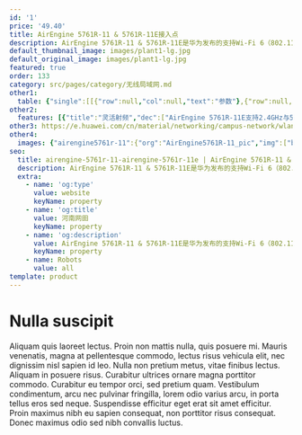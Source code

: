 ```yaml
---
id: '1'
price: '49.40'
title: AirEngine 5761R-11 & 5761R-11E接入点
description: AirEngine 5761R-11 & 5761R-11E是华为发布的支持Wi-Fi 6（802.11ax）标准的Wi-Fi 6室外AP。AirEngine 5761R-11 支持2.4GHz（2x2）+5GHz（2x2）双频同时提供业务，整机速率可达1.775Gbps，AirEngine 5761R-11E支持2.4GHz（2x2）+5GHz（2x2）或5GHz（2x2）+5GHz（2x2）双频同时提供业务，整机速率可达2.4Gbps。具有卓越的室外覆盖性能及超强的IP68防水防尘和防雷电能力。适用于高密场馆、广场、步行街、游乐场等覆盖场景。
default_thumbnail_image: images/plant1-lg.jpg
default_original_image: images/plant1-lg.jpg
featured: true
order: 133
category: src/pages/category/无线局域网.md
other1: 
  table: {"single":[[{"row":null,"col":null,"text":"参数"},{"row":null,"col":null,"text":"AirEngine 5761R-11 & 5761R-11E接入点"}],[{"row":null,"col":null,"text":"尺寸（宽×深×高）"},{"row":null,"col":null,"text":"200 x 200 x 70 mm"}],[{"row":null,"col":null,"text":"电源输入"},{"row":null,"col":null,"text":"PoE供电：满足802.3at/af以太网供电标准\n说明：802.3af时，AP有限制，详见《规格查询工具》网站"}],[{"row":null,"col":null,"text":"最大功耗"},{"row":null,"col":null,"text":"AirEngine 5761R-11: 17.7W\nAirEngine 5761R-11E: 19.6W"}],[{"row":null,"col":null,"text":"最大用户数"},{"row":null,"col":null,"text":"≤1024\n说明：使用环境不同实际用户数存在差异"}],[{"row":null,"col":null,"text":"工作温度"},{"row":null,"col":null,"text":" -40℃～+65℃"}],[{"row":null,"col":null,"text":"天线类型"},{"row":null,"col":null,"text":"AirEngine 5761R-11：内置智能天线\nAirEngine 5761R-11E：外置天线"}],[{"row":null,"col":null,"text":"MIMO:空间流"},{"row":null,"col":null,"text":"AirEngine 5761R-11：2.4GHz: 2×2:2, 5GHz: 2×2:2\nAirEngine 5761R-11E：2.4GHz: 2×2:2, 5GHz: 2×2:2 或 5GHz: 2×2:2, 5GHz: 2×2:2"}],[{"row":null,"col":null,"text":"无线协议"},{"row":null,"col":null,"text":"802.11a/b/g/n/ac/ac wave2/ax"}],[{"row":null,"col":null,"text":"最高速率"},{"row":null,"col":null,"text":"AirEngine 5761R-11：1.775Gbps\nAirEngine 5761R-11E：2.4Gbps"}]]}
other2:
  features: [{"title":"灵活射频","dec":["AirEngine 5761R-11E支持2.4GHz与5GHz射频的灵活切换，可实现2.4GHz和5GHz双频工作，或者双5GHz模式工作"]},{"title":"光、电混合上行","dec":["具备光口/电口混合上行（1GE电口+1GE光口）能力，灵活适应室外各种部署场景"]},{"title":"工业级设计","dec":["5KA天馈防雷，以太网接口6KA/6KV增强防雷设计，IP68防水防尘等级，-40℃～+65℃宽温工作，满足工业级使用要求"]}]
other3: https://e.huawei.com/cn/material/networking/campus-network/wlan/32bdd755cc0d4339bb3ecf0c9fba2e7b
other4:
  images: {"airengine5761r-11":{"org":"AirEngine5761R-11_pic","img":["bottom.png","front.png","front_left.png","front_right.png","rear.png","rear_top.png","top.png"]}}
seo:
  title: airengine-5761r-11-airengine-5761r-11e | AirEngine 5761R-11 & 5761R-11E接入点 | AirEngine 5700R 系列 | 室外接入点 | 无线局域网 | 企业网络
  description: AirEngine 5761R-11 & 5761R-11E是华为发布的支持Wi-Fi 6（802.11ax）标准的Wi-Fi 6室外AP。AirEngine 5761R-11 支持2.4GHz（2x2）+5GHz（2x2）双频同时提供业务，整机速率可达1.775Gbps，AirEngine 5761R-11E支持2.4GHz（2x2）+5GHz（2x2）或5GHz（2x2）+5GHz（2x2）双频同时提供业务，整机速率可达2.4Gbps。具有卓越的室外覆盖性能及超强的IP68防水防尘和防雷电能力。适用于高密场馆、广场、步行街、游乐场等覆盖场景。
  extra:
    - name: 'og:type'
      value: website
      keyName: property
    - name: 'og:title'
      value: 河南网田
      keyName: property
    - name: 'og:description'
      value: AirEngine 5761R-11 & 5761R-11E是华为发布的支持Wi-Fi 6（802.11ax）标准的Wi-Fi 6室外AP。AirEngine 5761R-11 支持2.4GHz（2x2）+5GHz（2x2）双频同时提供业务，整机速率可达1.775Gbps，AirEngine 5761R-11E支持2.4GHz（2x2）+5GHz（2x2）或5GHz（2x2）+5GHz（2x2）双频同时提供业务，整机速率可达2.4Gbps。具有卓越的室外覆盖性能及超强的IP68防水防尘和防雷电能力。适用于高密场馆、广场、步行街、游乐场等覆盖场景。
      keyName: property
    - name: Robots
      value: all
template: product
---
```


# Nulla suscipit

Aliquam quis laoreet lectus. Proin non mattis nulla, quis posuere mi. Mauris venenatis, magna at pellentesque commodo, lectus risus vehicula elit, nec dignissim nisl sapien id leo. Nulla non pretium metus, vitae finibus lectus. Aliquam in posuere risus. Curabitur ultrices ornare magna porttitor commodo. Curabitur eu tempor orci, sed pretium quam. Vestibulum condimentum, arcu nec pulvinar fringilla, lorem odio varius arcu, in porta tellus eros sed neque. Suspendisse efficitur eget erat sit amet efficitur. Proin maximus nibh eu sapien consequat, non porttitor risus consequat. Donec maximus odio sed nibh convallis luctus.